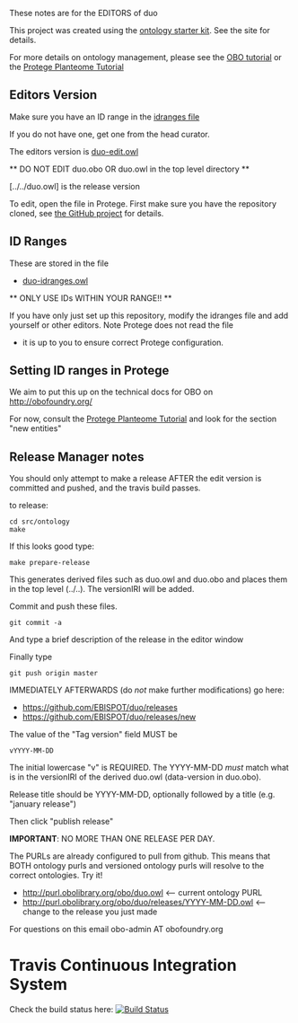 These notes are for the EDITORS of duo

This project was created using the [ontology starter kit](https://github.com/cmungall/ontology-starter-kit). See the site for details.

For more details on ontology management, please see the [OBO tutorial](https://github.com/jamesaoverton/obo-tutorial) or the [Protege Planteome Tutorial](https://github.com/Planteome/protege-tutorial)

## Editors Version

Make sure you have an ID range in the [idranges file](duo-idranges.owl)

If you do not have one, get one from the head curator.

The editors version is [duo-edit.owl](duo-edit.owl)

** DO NOT EDIT duo.obo OR duo.owl in the top level directory **

[../../duo.owl] is the release version

To edit, open the file in Protege. First make sure you have the repository cloned, see [the GitHub project](https://github.com/EBISPOT/duo) for details.

## ID Ranges

These are stored in the file

 * [duo-idranges.owl](duo-idranges.owl)

** ONLY USE IDs WITHIN YOUR RANGE!! **

If you have only just set up this repository, modify the idranges file
and add yourself or other editors. Note Protege does not read the file
- it is up to you to ensure correct Protege configuration.


## Setting ID ranges in Protege

We aim to put this up on the technical docs for OBO on http://obofoundry.org/

For now, consult the [Protege Planteome Tutorial](https://github.com/Planteome/protege-tutorial/blob/master/presentations/protege_planteome_tutorial.doc?raw=true) and look for the section "new entities"


## Release Manager notes

You should only attempt to make a release AFTER the edit version is
committed and pushed, and the travis build passes.

to release:

    cd src/ontology
    make

If this looks good type:

    make prepare-release

This generates derived files such as duo.owl and duo.obo and places
them in the top level (../..). The versionIRI will be added.

Commit and push these files.

    git commit -a

And type a brief description of the release in the editor window

Finally type

    git push origin master

IMMEDIATELY AFTERWARDS (do *not* make further modifications) go here:

 * https://github.com/EBISPOT/duo/releases
 * https://github.com/EBISPOT/duo/releases/new

The value of the "Tag version" field MUST be

    vYYYY-MM-DD

The initial lowercase "v" is REQUIRED. The YYYY-MM-DD *must* match
what is in the versionIRI of the derived duo.owl (data-version in
duo.obo).

Release title should be YYYY-MM-DD, optionally followed by a title (e.g. "january release")

Then click "publish release"

__IMPORTANT__: NO MORE THAN ONE RELEASE PER DAY.

The PURLs are already configured to pull from github. This means that
BOTH ontology purls and versioned ontology purls will resolve to the
correct ontologies. Try it!

 * http://purl.obolibrary.org/obo/duo.owl <-- current ontology PURL
 * http://purl.obolibrary.org/obo/duo/releases/YYYY-MM-DD.owl <-- change to the release you just made

For questions on this email obo-admin AT obofoundry.org

# Travis Continuous Integration System

Check the build status here: [![Build Status](https://travis-ci.org/EBISPOT/DUO.svg?branch=master)](https://travis-ci.org/EBISPOT/DUO)



